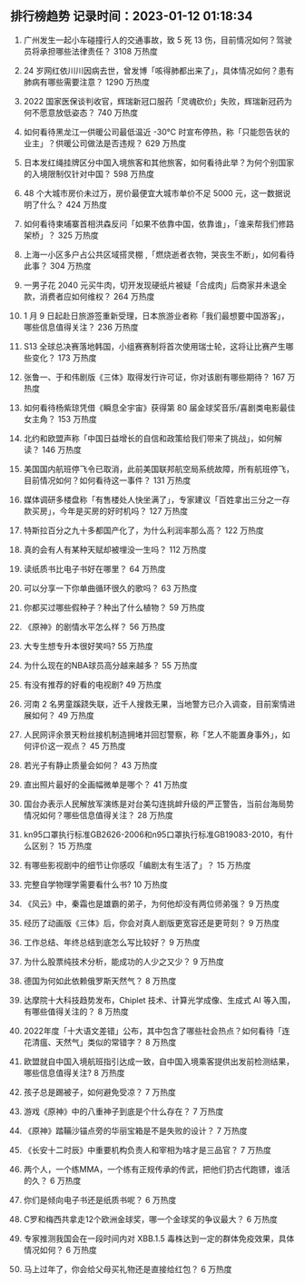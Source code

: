 
## 排行榜趋势 记录时间：2023-01-12 01:18:34
  
  1. 广州发生一起小车碰撞行人的交通事故，致 5 死 13 伤，目前情况如何？驾驶员将承担哪些法律责任？ 3108 万热度
    
  2. 24 岁网红依川川因病去世，曾发博「咳得肺都出来了」，具体情况如何？患有肺病有哪些需要注意？ 1290 万热度
    
  3. 2022 国家医保谈判收官，辉瑞新冠口服药「灵魂砍价」失败，辉瑞新冠药为何不愿意放低姿态？ 740 万热度
    
  4. 如何看待黑龙江一供暖公司最低温近 -30℃ 时宣布停热，称「只能怨告状的业主」？供暖公司做法是否违规？ 629 万热度
    
  5. 日本发红绳挂牌区分中国入境旅客和其他旅客，如何看待此举？为何个别国家的入境限制仅针对中国？ 598 万热度
    
  6. 48 个大城市房价未过万，房价最便宜大城市单价不足 5000 元，这一数据说明了什么？ 424 万热度
    
  7. 如何看待柬埔寨首相洪森反问「如果不依靠中国，依靠谁」，「谁来帮我们修路架桥」？ 325 万热度
    
  8. 上海一小区多户占公共区域搭灵棚 ,「燃烧逝者衣物，哭丧生不断」，如何看待此事？ 304 万热度
    
  9. 一男子花 2040 元买牛肉，切开发现硬纸片被疑「合成肉」后商家并未退全款，消费者应如何维权？ 264 万热度
    
  10. 1 月 9 日起赴日旅游签重新受理，日本旅游业者称「我们最想要中国游客」，哪些信息值得关注？ 236 万热度
    
  11. S13 全球总决赛落地韩国，小组赛赛制将首次使用瑞士轮，这将让比赛产生哪些变化？ 173 万热度
    
  12. 张鲁一、于和伟剧版《三体》取得发行许可证，你对该剧有哪些期待？ 167 万热度
    
  13. 如何看待杨紫琼凭借《瞬息全宇宙》获得第 80 届金球奖音乐/喜剧类电影最佳女主角？ 153 万热度
    
  14. 北约和欧盟声称「中国日益增长的自信和政策给我们带来了挑战」，如何解读？ 146 万热度
    
  15. 美国国内航班停飞令已取消，此前美国联邦航空局系统故障，所有航班停飞，目前情况如何？如何看待这一事件？ 131 万热度
    
  16. 媒体调研多楼盘称「有售楼处人快坐满了」，专家建议「百姓拿出三分之一存款买房」，今年是买房的好时机吗？ 127 万热度
    
  17. 特斯拉百分之九十多都国产化了，为什么利润率那么高？ 122 万热度
    
  18. 真的会有人有某种天赋却被埋没一生吗？ 112 万热度
    
  19. 读纸质书比电子书好在哪里？ 64 万热度
    
  20. 可以分享一下你单曲循环很久的歌吗？ 63 万热度
    
  21. 你都买过哪些假种子？种出了什么植物？ 59 万热度
    
  22. 《原神》的剧情水平怎么样？ 56 万热度
    
  23. 大专生想专升本很好笑吗? 55 万热度
    
  24. 为什么现在的NBA球员高分越来越多？ 55 万热度
    
  25. 有没有推荐的好看的电视剧? 49 万热度
    
  26. 河南 2 名男童蹊跷失联，近千人搜救无果，当地警方已介入调查，目前案情进展如何？ 49 万热度
    
  27. 人民网评余景天粉丝接机制造拥堵并回怼警察，称「艺人不能置身事外」，如何评价这一观点？ 45 万热度
    
  28. 若光子有静止质量会如何？ 43 万热度
    
  29. 直出照片最好的全画幅微单是哪个？ 41 万热度
    
  30. 国台办表示人民解放军演练是对台美勾连挑衅升级的严正警告，当前台海局势情况如何？哪些信息值得关注？ 28 万热度
    
  31. kn95口罩执行标准GB2626-2006和n95口罩执行标准GB19083-2010，有什么区别？ 15 万热度
    
  32. 有哪些影视剧中的细节让你感叹「编剧太有生活了」？ 15 万热度
    
  33. 完整自学物理学需要看什么书? 10 万热度
    
  34. 《风云》中，秦霜也是雄霸的弟子，为何他却没有两位师弟强？ 9 万热度
    
  35. 经历了动画版《三体》后，你会对真人剧版更宽容还是更苛刻？ 9 万热度
    
  36. 工作总结、年终总结到底怎么写比较好？ 9 万热度
    
  37. 为什么股票纯技术分析，能成功的人少之又少？ 9 万热度
    
  38. 德国为何如此依赖俄罗斯天然气？ 8 万热度
    
  39. 达摩院十大科技趋势发布，Chiplet 技术、计算光学成像、生成式 AI 等入围，有哪些值得关注的？ 8 万热度
    
  40. 2022年度「十大语文差错」公布，其中包含了哪些社会热点？如何看待「连花清瘟、天然气」类似的常错字？ 8 万热度
    
  41. 欧盟就自中国入境航班指引达成一致，自中国入境乘客提供出发前检测结果，哪些信息值得关注? 8 万热度
    
  42. 孩子总是踢被子，如何避免受凉？ 7 万热度
    
  43. 游戏《原神》中的八重神子到底是个什么存在？ 7 万热度
    
  44. 《原神》踏鞴沙锚点旁的华丽宝箱是不是失败的设计？ 7 万热度
    
  45. 《长安十二时辰》中重要机构负责人和宰相为啥才是三品官？ 7 万热度
    
  46. 两个人，一个练MMA，一个练有正规传承的传武，把他们扔古代跑镖，谁活的久？ 6 万热度
    
  47. 你们是倾向电子书还是纸质书呢？ 6 万热度
    
  48. C罗和梅西共拿走12个欧洲金球奖，哪一个金球奖的争议最大？ 6 万热度
    
  49. 专家推测我国会在一段时间内对 XBB.1.5 毒株达到一定的群体免疫效果，具体情况如何？ 6 万热度
    
  50. 马上过年了，你会给父母买礼物还是直接给红包？ 6 万热度
    